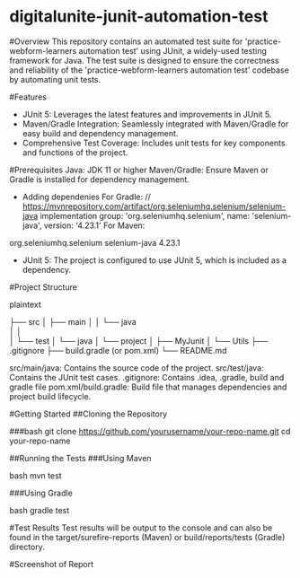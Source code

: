 # digitalunite-junit-automation-test
#Overview
This repository contains an automated test suite for 'practice-webform-learners automation test' using JUnit, a widely-used testing framework for Java. The test suite is designed to ensure the correctness and reliability of the 'practice-webform-learners automation test' codebase by automating unit tests.

#Features
* JUnit 5: Leverages the latest features and improvements in JUnit 5.
* Maven/Gradle Integration: Seamlessly integrated with Maven/Gradle for easy build and dependency management.
* Comprehensive Test Coverage: Includes unit tests for key components and functions of the project.

#Prerequisites
Java: JDK 11 or higher
Maven/Gradle: Ensure Maven or Gradle is installed for dependency management.
* Adding dependenies
For Gradle: // https://mvnrepository.com/artifact/org.seleniumhq.selenium/selenium-java
implementation group: 'org.seleniumhq.selenium', name: 'selenium-java', version: '4.23.1'
For Maven: <!-- https://mvnrepository.com/artifact/org.seleniumhq.selenium/selenium-java -->
<dependency>
    <groupId>org.seleniumhq.selenium</groupId>
    <artifactId>selenium-java</artifactId>
    <version>4.23.1</version>
</dependency>

* JUnit 5: The project is configured to use JUnit 5, which is included as a dependency.

#Project Structure

plaintext

├── src
│   ├── main
│   │   └── java                             
│   │                
│   └── test
│       └── java
│           └── project
│                 ├── MyJunit
│                 └── Utils
├── .gitignore
├── build.gradle (or pom.xml)
└── README.md

src/main/java: Contains the source code of the project.
src/test/java: Contains the JUnit test cases.
.gitignore: Contains .idea, .gradle, build and gradle file
pom.xml/build.gradle: Build file that manages dependencies and project build lifecycle.

#Getting Started
##Cloning the Repository

###bash
git clone https://github.com/yourusername/your-repo-name.git
cd your-repo-name

##Running the Tests
###Using Maven

bash
mvn test

###Using Gradle

bash
gradle test

#Test Results
Test results will be output to the console and can also be found in the target/surefire-reports (Maven) or build/reports/tests (Gradle) directory.

#Screenshot of Report
